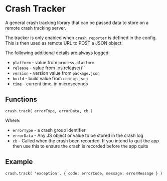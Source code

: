 # Crash Tracker

A general crash tracking library that can be passed data to store on a remote crash tracking server.

The tracker is only enabled when `crash_reporter` is defined in the config. This is then used as remote URL to POST a JSON object.

The following additional details are always logged:

- `platform` - value from `process.platform`
- `release` - value from `os.release()``
- `version` - version value from `package.json`
- `build` - build value from `config.json`
- `time` - current time, in microseconds

## Functions

`crash.track( errorType, errorData, cb )`

Where:

- `errorType` - a crash group identifier
- `errorData` - Any JS object or value to be stored in the crash log
- `cb` - Called when the crash been recorded. If you intend to quit the app then use this to ensure the crash is recorded before the app quits

## Example

`crash.track( 'exception', { code: errorCode, message: errorMessage } )`
